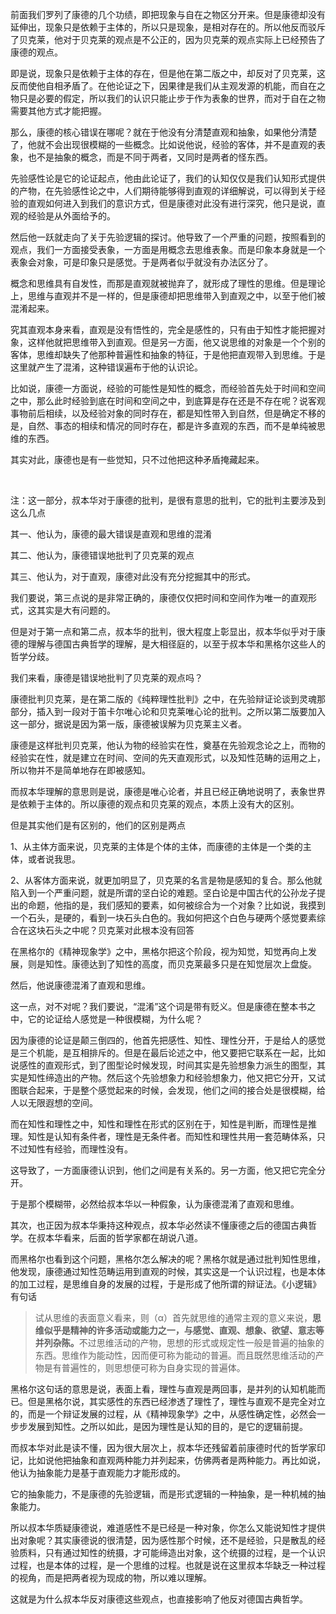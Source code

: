 <p data-pid="Z61y7hGK">前面我们罗列了康德的几个功绩，即把现象与自在之物区分开来。但是康德却没有延伸出，现象只是依赖于主体的，所以只是现象，是相对存在的。所以他反而驳斥了贝克莱，他对于贝克莱的观点是不公正的，因为贝克莱的观点实际上已经预告了康德的观点。</p><p data-pid="v-kAfCV0">即是说，现象只是依赖于主体的存在，但是他在第二版之中，却反对了贝克莱，这反而使他自相矛盾了。在他论证之下，因果律是我们从主观发源的机能，而自在之物只是必要的假定，所以我们的认识只能止步于作为表象的世界，而对于自在之物需要其他方式才能把握。</p><p data-pid="bFThj6vC">那么，康德的核心错误在哪呢？就在于他没有分清楚直观和抽象，如果他分清楚了，他就不会出现很模糊的一些概念。比如说他说，经验的客体，并不是直观的表象，也不是抽象的概念，而是不同于两者，又同时是两者的怪东西。</p><p data-pid="qf-VSqSB">先验感性论是它的论证起点，他由此论证了，我们的认知仅仅是我们认知形式提供的产物，在先验感性论之中，人们期待能够得到直观的详细解说，可以得到关于经验的直观如何进入到我们的意识方式，但是康德对此没有进行深究，他只是说，直观的经验是从外面给予的。</p><p data-pid="XXJR8bEr">然后他一跃就走向了关于先验逻辑的探讨。他导致了一个严重的问题，按照看到的观点，我们一方面接受表象，一方面是用概念去思维表象。而是印象本身就是一个表象会对象，可是印象只是感觉。于是两者似乎就没有办法区分了。</p><p data-pid="EZOe907C">概念和思维具有自发性，而那是直观就被抛弃了，就形成了理性的思维。但是理论上，思维与直观并不是一样的，但是康德却把思维带入到直观之中，以至于他们被混淆起来。</p><p data-pid="6y7txv72">究其直观本身来看，直观是没有悟性的，完全是感性的，只有由于知性才能把握对象，这样他就把思维带入到直观。但是另一方面，他又说思维的对象是一个个别的客体，思维却缺失了他那种普遍性和抽象的特征，于是他把直观带入到思维。于是这里就产生了混淆，这种错误遍布于他的认识论。</p><p data-pid="T5yCiKZl">比如说，康德一方面说，经验的可能性是知性的概念，而经验首先处于时间和空间之中，那么此时经验到底在时间和空间之中，到底算是存在还是不存在呢？说客观事物前后相续，以及经验对象的同时存在，都是知性带入到自然，但是确定不移的是，自然、事态的相续和情况的同时存在，都是许多直观的东西，而不是单纯被思维的东西。</p><p data-pid="8fkVON_r">其实对此，康德也是有一些觉知，只不过他把这种矛盾掩藏起来。</p><p><br></p><p data-pid="OCNkS7le">注：这一部分，叔本华对于康德的批判，是很有意思的批判，它的批判主要涉及到这么几点</p><p data-pid="Dy_jRRZ_">其一、他认为，康德的最大错误是直观和思维的混淆</p><p data-pid="Wr_brKgv">其二、他认为，康德错误地批判了贝克莱的观点</p><p data-pid="Yy56FLXr">其三、他认为，对于直观，康德对此没有充分挖掘其中的形式。</p><p data-pid="EdUyuBXD">我们要说，第三点说的是非常正确的，康德仅仅把时间和空间作为唯一的直观形式，这其实是大有问题的。</p><p data-pid="RHOVmYP_">但是对于第一点和第二点，叔本华的批判，很大程度上彰显出，叔本华似乎对于康德的理解与德国古典哲学的理解，是大相径庭的，以至于叔本华和黑格尔这些人的哲学分歧。</p><p data-pid="xRCcp6RL">我们来看，康德是错误地批判了贝克莱的观点吗？</p><p data-pid="hNP1Ms4V">康德批判贝克莱，是在第二版的《纯粹理性批判》之中，在先验辩证论谈到灵魂那部分，插入到一段对于笛卡尔唯心论和贝克莱唯心论的批判。之所以第二版要加入这一部分，据说是因为第一版，康德被误解为贝克莱主义者。</p><p data-pid="K9dg86ZO">康德是这样批判贝克莱，他认为物的经验实在性，奠基在先验观念论之上，而物的经验实在性，就是建立在时间、空间的先天直观形式，以及知性范畴的运用之上，所以物并不是简单地存在即被感知。</p><p data-pid="UO3pcpZk">而叔本华理解的意思则是说，康德是唯心论者，并且已经正确地说明了，表象世界是依赖于主体的。所以康德的观点和贝克莱的观点，本质上没有大的区别。</p><p data-pid="kBJeA6_i">但是其实他们是有区别的，他们的区别是两点</p><p data-pid="ECgsPTo2">1、从主体方面来说，贝克莱的主体是个体的主体，而康德的主体是一个类的主体，或者说我思。</p><p data-pid="JwvwP3g3">2、从客体方面来说，就更加明显了，贝克莱的名言是物是感知的复合。那么他就陷入到一个严重问题，就是所谓的坚白论的难题。坚白论是中国古代的公孙龙子提出的命题，他指的是，我们感知的要素，如何被综合为一个对象？比如说，我摸到一个石头，是硬的，看到一块石头白色的。我如何把这个白色与硬两个感觉要素综合在这块石头之中呢？贝克莱对此根本没有回答</p><p data-pid="OlJg8_0A">在黑格尔的《精神现象学》之中，黑格尔把这个阶段，视为知觉，知觉再向上发展，则是知性。康德达到了知性的高度，而贝克莱最多只是在知觉层次上盘旋。</p><p data-pid="2Iw_AiKi">然后，他说康德混淆了直观和思维。</p><p data-pid="RlfVTr-Q">这一点，对不对呢？我们要说，“混淆”这个词是带有贬义。但是康德在整本书之中，它的论证给人感觉是一种很模糊，为什么呢？</p><p data-pid="djYDDXUt">因为康德的论证是颠三倒四的，他首先把感性、知性、理性分开，于是给人的感觉是三个机能，是互相排斥的。但是在最后论述之中，他又要把它联系在一起，比如说感性的直观形式，到了图型论时候发现，时间其实是先验想象力派生的图型，其实是知性缔造出的产物。然后这个先验想象力和经验想象力，他又把它分开，又试图联合起来，于是整个感觉起来的时候，会发现，他们之间的接合处是很模糊，给人以无限遐想的空间。</p><p data-pid="6upilRIG">而在知性和理性之中，知性和理性在形式的区别在于，知性是判断，而理性是推理。知性是认知有条件者，理性是无条件者。而知性和理性共用一套范畴体系，只不过知性有经验，而理性没有。</p><p data-pid="jtwjEkQM">这导致了，一方面康德认识到，他们之间是有关系的。另一方面，他又把它完全分开。</p><p data-pid="4P0ABCmZ">于是那个模糊带，必然给叔本华以一种假象，认为康德混淆了直观和思维。</p><p data-pid="fd-34g6W">其次，也正因为叔本华秉持这种观点，叔本华必然读不懂康德之后的德国古典哲学。在叔本华看来，后面的哲学家都在胡说八道。</p><p data-pid="XRNsQCq7">而黑格尔也看到这个问题，黑格尔怎么解决的呢？黑格尔就是通过批判知性思维，他发现，康德通过知性范畴运用到直观的时候，其实这是一个认识过程，也是本体的加工过程，是思维自身的发展的过程，于是形成了他所谓的辩证法。《小逻辑》有句话</p><blockquote data-pid="0H9y8Vs0">试从思维的表面意义看来，则（α）首先就思维的通常主观的意义来说，<b>思维似乎是精神的许多活动或能力之一，与感觉、直观、想象、欲望、意志等并列杂陈。</b>不过思维活动的产物，思想的形式或规定性一般是普遍的抽象的东西。思维作为能动性，因而便可称为能动的普遍。而且既然思维活动的产物是有普遍性的，则思想便可称为自身实现的普遍体。</blockquote><p data-pid="ZWj9gWZu">黑格尔这句话的意思是说，表面上看，理性与直观是两回事，是并列的认知机能而已。但是黑格尔说，其实感性的东西已经渗透了理性了，理性与直观不是完全对立的，而是一个辩证发展的过程，从《精神现象学》之中，从感性确定性，必然会一步步发展到知性。之所以如此，是因为理性是认知的目的，是它的逻辑前提。</p><p data-pid="H_9uy6kv">而叔本华对此是读不懂，因为很大层次上，叔本华还残留着前康德时代的哲学家印记，比如说他把抽象和直观两种能力并列起来，仿佛两者是两种能力。再比如说，他认为抽象能力是基于直观能力才能形成的。</p><p data-pid="6cwCk7q0">它的抽象能力，不是康德的先验逻辑，而是形式逻辑的一种抽象，是一种机械的抽象能力。</p><p data-pid="n4TMbPwS">所以叔本华质疑康德说，难道感性不是已经是一种对象，你怎么又能说知性才提供出对象呢？其实康德说的很清楚，因为感性那个时候，还不是经验，只是散乱的经验质料，只有通过知性的统摄，才可能缔造出对象，这个统摄的过程，是一个认识过程，也是本体的过程，是一个思维的过程。也就是说在这里叔本华缺乏一种过程的视角，而是把两者视为现成的物，所以难以理解。</p><p data-pid="8QOAvolx">这就是为什么叔本华反对康德这些观点，也直接影响了他反对德国古典哲学。</p><p></p>